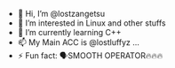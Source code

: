 - 👋 Hi, I’m @lostzangetsu
- 👀 I’m interested in Linux and other stuffs
- 🌱 I’m currently learning C++
- 📫 My Main ACC is @lostluffyz ...
- ⚡ Fun fact: 🗣️SMOOTH OPERATOR🔥🔥🔥

<!---
lostzangetsu/lostzangetsu is a ✨ special ✨ repository because its `README.md` (this file) appears on your GitHub profile.
You can click the Preview link to take a look at your changes.
--->

